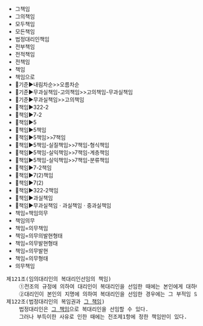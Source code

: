 - 그책임
- 그의책임
- 모두책임
- 모든책임
- 법정대리인책임
- 전부책임
- 전적책임
- 전책임
- 책임
- 책임으로
- 📌기준▶️내림차순>>오름차순
- 📌기준▶️무과실책임-고의책임>>고의책임-무과실책임
- 📌기준▶️무과실책임>>고의책임
- 📌책임▶️322-2
- 📌책임▶️7-2
- 📌책임▶️5
- 📌책임▶️5책임
- 📌책임▶️5책임>>7책임
- 📌책임▶️5책임-실질책임>>7책임-형식책임
- 📌책임▶️5책임-실익책임>>7책임-계층책임
- 📌책임▶️5책임-실익책임>>7책임-분류책임
- 📌책임▶️7-2책임
- 📌책임▶️7(2)책임
- 📌책임▶️7(2)
- 📌책임▶️322-2책임
- 🔎책임▶️과실책임
- 🔎책임▶️무과실책임ㆍ과실책임ㆍ중과실책임
- 책임=책임의무
- 책임의무
- 책임=의무책임
- 책임=의무의발현형태
- 책임=의무발현형태
- 책임=의무발현
- 책임=의무형태
- 의무책임



<pre>
제121조(임의대리인의 복대리인선임의 책임) 
    ①전조의 규정에 의하여 대리인이 복대리인을 선임한 때에는 본인에게 대하여 그 선임감독에 관한 책임이 있다.
    ②대리인이 본인의 지명에 의하여 복대리인을 선임한 경우에는 그 부적임 또는 불성실함을 알고 본인에게 대한 통지나 그 해임을 태만한 때가 아니면 책임이 없다.
제122조(법정대리인의 복임권과 <u>그 책임</u>) 
    법정대리인은 <u>그 책임</u>으로 복대리인을 선임할 수 있다. 
    그러나 부득이한 사유로 인한 때에는 전조제1항에 정한 책임만이 있다.

</pre>
